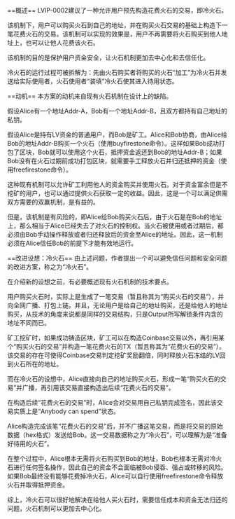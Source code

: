 ==概述==
LVIP-0002建议了一种允许用户预先构造花费火石的交易，即冷火石。

该机制下，用户可以购买火石到自己的地址，并在购买火石交易的基础上构造下一笔花费火石的交易。该机制可以实现的效果是，用户不再需要将火石购买到他人地址上，也可以让他人花费该火石。

该机制的目的是保护用户资金安全，让火石机制更加去中心化和去信任化。

冷火石的运行过程可被拆解为：先由火石购买者将购买的火石“加工”为冷火石并发送给实际使用者，火石使用者“装填”冷火石使其进入待用状态。

==动机==
本方案的动机来自现有火石机制在设计上的缺陷。

假设Alice有一个地址Addr-A，Bob有一个地址Addr-B，且双方都持有自己地址的私钥。

假设Alice是持有LV资金的普通用户，而Bob是矿工。Alice和Bob协商，由Alice给Bob的地址Addr-B购买一个火石（使用buyfirestone命令）。这样如果Bob成功打包了区块，Bob就可以使用这个火石，抵押资金返还到Bob的地址Addr-B；如果Bob没有在火石过期前成功打包区块，就需要手工释放火石并归还抵押的资金（使用freefirestone命令）。

这种现有机制可以允许矿工利用他人的资金购买并使用火石。对于资金富余但是不挖矿的用户，也可以通过提供火石获取一定的收益。因此，这是一个可以满足供需双方需要的双赢机制，是有益的。

但是，该机制是有风险的，即Alice给Bob购买火石后，由于火石是在Bob的地址上，那么相当于Alice已经失去了对火石的控制权。当火石被使用或者过期后，都必须由Bob手动操作释放或者归还释放后的资金至Alice的地址。因此，这一机制必须在Alice信任Bob的前提下才能有效地运行。

==改进设想：冷火石==
由上述问题，作者提出一个可以避免信任问题和安全问题的改进方案，称之为“冷火石”。

在介绍新的设想之前，有必要概述现有火石机制的技术要点。

用户购买火石时，实际上是生成了一笔交易（暂且称其为“购买火石的交易”），并向全网广播、打包上链。并且，无论用户是给自己的地址购买，还是给他人的地址购买，从技术的角度来说都是同样的交易结构，只是Output所写解锁条件内含的地址不同而已。

矿工挖矿时，如果成功铸造区块，矿工可以在构造Coinbase交易以外，再引用某个“购买火石的交易”并构造一笔花费火石的TX（暂且称其为“花费火石的交易”）。该交易的存在可使得Coinbase交易判定挖矿奖励翻倍，同时释放火石冻结的LV回到火石所在的地址。

而在冷火石的设想中，Alice直接向自己的地址购买火石，形成一笔“购买火石的交易”并广播，再引用该交易直接构造出后续“花费火石的交易”。

在构造后续“花费火石的交易”时，Alice会对交易用自己私钥完成签名，因此该交易实质上是“Anybody can spend”状态。

Alice构造完成该笔“花费火石的交易”后，并不广播这笔交易，而是将交易的原始数据（hex格式）发送给Bob。这一交易数据称之为“冷火石”，可以理解为是“准备好待用的火石”。

在整个过程中，Alice根本无需将火石购买到Bob的地址，Bob也根本无需对冷火石进行任何签名操作，因此自己的资金不会面临被Bob侵吞、强占或转移的风险。如果Bob最终没有能够花费掉冷火石，Alice可以自行使用freefirestone命令释放火石并取得抵押资金。

综上，冷火石可以很好地解决在给他人买火石时，需要信任成本和资金无法归还的问题，火石机制可以更加去中心化。

